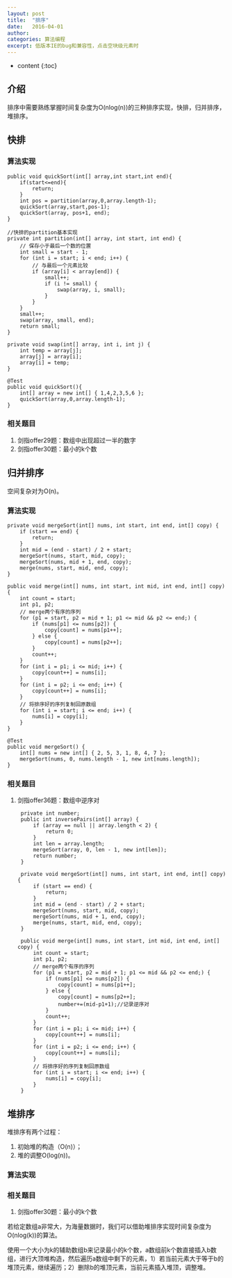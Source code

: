 ```yaml
---
layout: post
title:  "排序"
date:   2016-04-01
author:  
categories: 算法编程
excerpt: 低版本IE的bug和兼容性，点击空块级元素时
---
```


* content
{:toc}

## 介绍

排序中需要熟练掌握时间复杂度为O(nlog(n))的三种排序实现，快排，归并排序，堆排序。

## 快排

### 算法实现

    public void quickSort(int[] array,int start,int end){
        if(start<=end){
            return;
        }
        int pos = partition(array,0,array.length-1);
        quickSort(array,start,pos-1);
        quickSort(array, pos+1, end);
    }

    //快排的partition基本实现
    private int partition(int[] array, int start, int end) {
        // 保存小于最后一个数的位置
        int small = start - 1;
        for (int i = start; i < end; i++) {
            // 与最后一个元素比较
            if (array[i] < array[end]) {
                small++;
                if (i != small) {
                    swap(array, i, small);
                }
            }
        }
        small++;
        swap(array, small, end);
        return small;
    }

    private void swap(int[] array, int i, int j) {
        int temp = array[j];
        array[j] = array[i];
        array[i] = temp;
    }

    @Test
    public void quickSort(){
        int[] array = new int[] { 1,4,2,3,5,6 };
        quickSort(array,0,array.length-1);
    }


### 相关题目

1. 剑指offer29题：数组中出现超过一半的数字
2. 剑指offer30题：最小的k个数

## 归并排序

空间复杂对为O(n)。

### 算法实现

    private void mergeSort(int[] nums, int start, int end, int[] copy) {
        if (start == end) {
            return;
        }
        int mid = (end - start) / 2 + start;
        mergeSort(nums, start, mid, copy);
        mergeSort(nums, mid + 1, end, copy);
        merge(nums, start, mid, end, copy);
    }

    public void merge(int[] nums, int start, int mid, int end, int[] copy) {
        int count = start;
        int p1, p2;
        // merge两个有序的序列
        for (p1 = start, p2 = mid + 1; p1 <= mid && p2 <= end;) {
            if (nums[p1] <= nums[p2]) {
                copy[count] = nums[p1++];
            } else {
                copy[count] = nums[p2++];
            }
            count++;
        }
        for (int i = p1; i <= mid; i++) {
            copy[count++] = nums[i];
        }
        for (int i = p2; i <= end; i++) {
            copy[count++] = nums[i];
        }
        // 将排序好的序列复制回原数组
        for (int i = start; i <= end; i++) {
            nums[i] = copy[i];
        }
    }

    @Test
    public void mergeSort() {
        int[] nums = new int[] { 2, 5, 3, 1, 8, 4, 7 };
        mergeSort(nums, 0, nums.length - 1, new int[nums.length]);
    }


### 相关题目

1. 剑指offer36题：数组中逆序对
    
        private int number;
        public int inversePairs(int[] array) {
            if (array == null || array.length < 2) {
                return 0;
            }
            int len = array.length;
            mergeSort(array, 0, len - 1, new int[len]);
            return number;
        }
    
        private void mergeSort(int[] nums, int start, int end, int[] copy) {
            if (start == end) {
                return;
            }
            int mid = (end - start) / 2 + start;
            mergeSort(nums, start, mid, copy);
            mergeSort(nums, mid + 1, end, copy);
            merge(nums, start, mid, end, copy);
        }
    
        public void merge(int[] nums, int start, int mid, int end, int[] copy) {
            int count = start;
            int p1, p2;
            // merge两个有序的序列
            for (p1 = start, p2 = mid + 1; p1 <= mid && p2 <= end;) {
                if (nums[p1] <= nums[p2]) {
                    copy[count] = nums[p1++];
                } else {
                    copy[count] = nums[p2++];
                    number+=(mid-p1+1);//记录逆序对
                }
                count++;
            }
            for (int i = p1; i <= mid; i++) {
                copy[count++] = nums[i];
            }
            for (int i = p2; i <= end; i++) {
                copy[count++] = nums[i];
            }
            // 将排序好的序列复制回原数组
            for (int i = start; i <= end; i++) {
                nums[i] = copy[i];
            }
        }

## 堆排序

堆排序有两个过程：

1. 初始堆的构造（O(n)）；
2. 堆的调整O(log(n))。

### 算法实现

### 相关题目

1. 剑指offer30题：最小的k个数

若给定数组a非常大，为海量数据时，我们可以借助堆排序实现时间复杂度为O(nlog(k))的算法。

使用一个大小为k的辅助数组b来记录最小的k个数，a数组前k个数直接插入b数组，进行大顶堆构造，然后遍历a数组中剩下的元素，1）若当前元素大于等于b的堆顶元素，继续遍历；2）删除b的堆顶元素，当前元素插入堆顶，调整堆。

